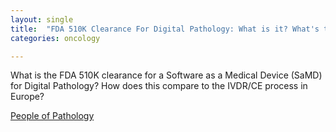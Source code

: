 ```yaml
---
layout: single
title:  "FDA 510K Clearance For Digital Pathology: What is it? What's the process?"
categories: oncology

---
```

What is the FDA 510K clearance for a Software as a Medical Device (SaMD) for Digital Pathology? How does this compare to the IVDR/CE process in Europe? 

[People of Pathology](https://podcasts.apple.com/us/podcast/episode-176-david-west-510-k-clearance-milestone-for/id1490210201?i=1000650325982)
